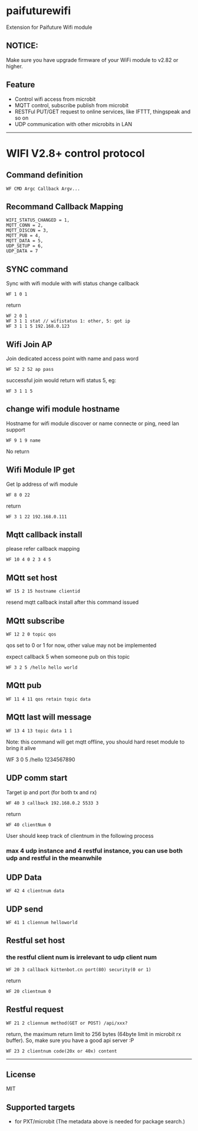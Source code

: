 # paifuturewifi

Extension for Paifuture Wifi module

## NOTICE:
Make sure you have upgrade firmware of your WiFi module to v2.82 or higher.

## Feature

- Control wifi access from microbit
- MQTT control, subscribe publish from microbit
- RESTFul PUT/GET request to online services, like IFTTT, thingspeak and so on
- UDP communication with other microbits in LAN

----------

# WIFI V2.8+ control protocol

## Command definition

	WF CMD Argc Callback Argv...

## Recommand Callback Mapping

	WIFI_STATUS_CHANGED = 1,
	MQTT_CONN = 2,
	MQTT_DISCON = 3,
	MQTT_PUB = 4,
	MQTT_DATA = 5,
	UDP_SETUP = 6,
	UDP_DATA = 7

## SYNC command
Sync with wifi module with wifi status change callback 

	WF 1 0 1

return

	WF 2 0 1 
	WF 3 1 1 stat // wifistatus 1: other, 5: got ip
  	WF 3 1 1 5 192.168.0.123

## Wifi Join AP
Join dedicated access point with name and pass word

	WF 52 2 52 ap pass

successful join would return wifi status 5, eg:

	WF 3 1 1 5

## change wifi module hostname
Hostname for wifi module discover or name connecte or ping, need lan support

	WF 9 1 9 name

No return

## Wifi Module IP get
Get Ip address of wifi module

	WF 8 0 22

return 

	WF 3 1 22 192.168.0.111

## Mqtt callback install
please refer callback mapping

	WF 10 4 0 2 3 4 5

## MQtt set host

	WF 15 2 15 hostname clientid  

resend mqtt callback install after this command issued

## MQtt subscribe

	WF 12 2 0 topic qos

qos set to 0 or 1 for now, other value may not be implemented

expect callback 5 when someone pub on this topic

	WF 3 2 5 /hello hello world 

## MQtt pub

	WF 11 4 11 qos retain topic data

## MQtt last will message

	WF 13 4 13 topic data 1 1

Note: this command will get mqtt offline, you should hard reset module to bring it alive

WF 3 0 5 /hello 1234567890

## UDP comm start
Target ip and port (for both tx and rx)

	WF 40 3 callback 192.168.0.2 5533 3

return

	WF 40 clientNum 0

User should keep track of clientnum in the following process
### max 4 udp instance and 4 restful instance, you can use both udp and restful in the meanwhile

## UDP Data

	WF 42 4 clientnum data

## UDP send

	WF 41 1 cliennum helloworld

## Restful set host
### the restful client num is irrelevant to udp client num

	WF 20 3 callback kittenbot.cn port(80) security(0 or 1)

return 

	WF 20 clientnum 0

## Restful request

	WF 21 2 cliennum method(GET or POST) /api/xxx? 

return, the maximum return limit to 256 bytes (64byte limit in microbit rx buffer). So, make sure you have a good api server :P

	WF 23 2 clientnum code(20x or 40x) content

----------

## License

MIT

## Supported targets

* for PXT/microbit
(The metadata above is needed for package search.)
